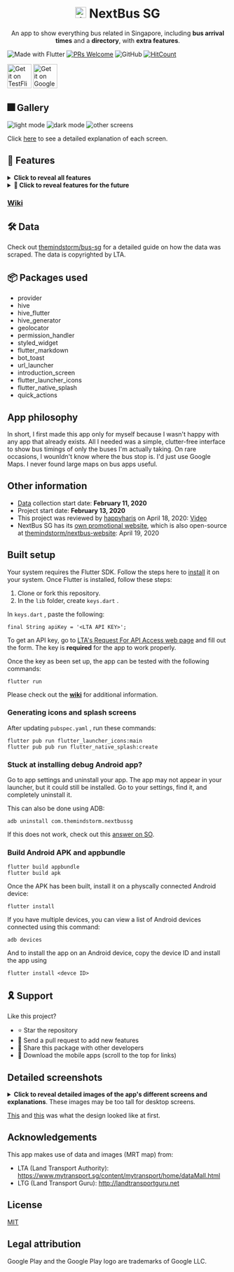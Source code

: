 <h1 align="center"> <img height='25' alt='icon' src='./icons/icon-android.png'/>  NextBus SG</h1><p align="center">An app to show everything bus related in Singapore, including <b>bus arrival times</b> and a <b>directory</b>, with <b>extra features</b>.</p>

![Made with Flutter](https://img.shields.io/badge/Made%20With-Flutter-blue?style=flat-square)
[![PRs Welcome](https://img.shields.io/badge/PRs-welcome-brightgreen.svg?style=flat-square)](http://makeapullrequest.com)
![GitHub](https://img.shields.io/github/license/themindstorm/NextBusSg?style=flat-square)
[![HitCount](http://hits.dwyl.com/themindstorm/NextBusSG.svg)](http://hits.dwyl.com/themindstorm/NextBusSG) 

<a href='https://testflight.apple.com/join/nMWtVks4'><img height="55" alt='Get it on TestFlight' src='./readme-images/badges/testflight.png'/></a>
<a href='https://play.google.com/store/apps/details?id=com.themindstorm.nextbussg&pcampaignid=pcampaignidMKT-Other-global-all-co-prtnr-py-PartBadge-Mar2515-1'><img height="55" alt='Get it on Google Play' src='./readme-images/badges/google_play.png'/></a>
## 🎆 Gallery
![light mode](./readme-images/gallery/1.png)
![dark mode](./readme-images/gallery/2.png)
![other screens](./readme-images/gallery/3.png)

Click [here](https://github.com/themindstorm/NextBusSG#detailed-screenshots) to see a detailed explanation of each screen.

## 🚀 Features

<details>
<summary>
<b>Click to reveal all features</b>
</summary>

- [x] Show the arrival times of buses at stops near the user
  - [x] Show a list of buses not currently in serivce
  - [x] Show if a bus stop is also an MRT station in the search page
  - [x] Show which all bus stops around the user are also MRT stations (~~needs help~~) ([#2](https://github.com/themindstorm/NextBusSG/issues/2))
  - [x] Show the load of buses (green for not crowded ... )
  - [ ] Show timings for college buses (NUS, NTU, SUTD, ... ), although still need to collect data for these (check out [this](https://github.com/themindstorm/singapore-bus) repository for updates)
- [x] Ability to save buses at a particular stop as a favorite
  - [x] Confirm user's action of adding/removing from favorites using bottom sheets
    - [ ] Display a toast when a favorite has been added/removed to notfy the user of their actions
  - [x] Automatically show the arrival time of favorite buses at stops (if user is at stop)
  - [x] Add ability to view all favorites in a ~~popup~~ page
  - [x] Show message prompting user to add a favorite if there are no favorites
  - [x] Custom names for favorites
- [x] Ability to search for bus services, routes, and stops (Search page)
  - [x] See information for each bus stop
  - [x] See information for each bus service
    - [x] See a list of routes for each bus service
  - [ ] See information for each MRT station (unplanned)
- [x] FAQ page to teach users how to use the app
- [x] Onboarding (introduction) pages to show how to use the app
- [x] Third page (settings/options page, should also show tutorial/FAQ on how to use the app)
- [x] Request user location permission on app start
  - [x] Display button to open settings if location permissions denied
- [ ] Add quick actions to go to favorites and MRT map (implemented, but not working on IOS: [#13634](https://github.com/flutter/flutter/issues/13634))
- [x] Theme customization
  - [x] Light/dark theme
    - [ ] Change status bar text color depending on theme
  - [ ] Accent color (unplanned) (~~might not implement~~) (only blue, green, and light blue)
  - [ ] Change font size (unplanned) (might not implement)
- [ ] **THINK OF A MORE CREATIVE NAME.**

</details>

<details>
<summary>
<b>🧨 Click to reveal features for the future</b>
</summary>

- [ ] Graph view for arrival times, rather than just showing numbers (planned, although implementation is difficult)
- [ ] AR navigation
- [ ] Tell users how to get to the nearest bus stop (unplanned)
- [ ] Map view to show the nearest bus stops (unplanned) (might not implement)

</details>

### [Wiki](https://github.com/themindstorm/NextBusSG/wiki)

## 🛠 Data

Check out [themindstorm/bus-sg](https://github.com/themindstorm/bus-sg) for a detailed guide on how the data was scraped. The data is copyrighted by LTA.

## 📦 Packages used

- provider
- hive
- hive_flutter
- hive_generator
- geolocator
- permission_handler
- styled_widget
- flutter_markdown
- bot_toast
- url_launcher
- introduction_screen
- flutter_launcher_icons
- flutter_native_splash
- quick_actions


## App philosophy

In short, I first made this app only for myself because I wasn't happy with any app that already exists. All I needed was a simple, clutter-free interface to show bus timings of only the buses I'm actually taking. On rare occasions, I wounldn't know where the bus stop is. I'd just use Google Maps. I never found large maps on bus apps useful.

<!-- <details>
<summary>What makes NextBus SG different from the other apps?</summary>
THe lack of required user interaction. If you've used most other bus timing apps in Singapore, you'll know that you often require a few taps to find the information you're looking for. In addition, the data you want is surrounded by other useless data. NextBus SG solves this problem through location-based favorites: when the app launches, you'll see bus timings for your favorites bus at your favorite stop only if you are nearby, thus reducing the amount of information you have to deal with.
</details>

<details>
<summary>Why isn't there a map to view bus stops near by?</summary>
Simply put, a map takes up valuable screen space and battery. Maps also aren't used by everyone. A map with showing the location of the nearest bus stops is quite useless to someone who uses those bus stops every day. We understand that the lack of a map may make it difficult for users to find a bus stop if they've never seen it before, and we're looking into ways to ease this.
</details> -->

## Other information

- [Data](https://github.com/themindstorm/singapore-bus) collection start date: **February 11, 2020**
- Project start date: **February 13, 2020**
- This project was reviewed by [happyharis](https://github.com/happyharis) on April 18, 2020: [Video](https://www.youtube.com/watch?v=IoueVJmXvsc)
- NextBus SG has its [own promotional website](https://nextbus.now.sh/), which is also open-source at [themindstorm/nextbus-website](https://github.com/themindstorm/nextbus-website): April 19, 2020

## Built setup

Your system requires the Flutter SDK. Follow the steps here to [install](https://flutter.dev/docs/get-started/install) it on your system. Once Flutter is installed, follow these steps:

1. Clone or fork this repository.
2. In the `lib` folder, create `keys.dart` .

In `keys.dart` , paste the following:

```
final String apiKey = '<LTA API KEY>';
```

To get an API key, go to [LTA's Request For API Access web page](https://www.mytransport.sg/content/mytransport/home/dataMall/request-for-api.html) and fill out the form. The key is **required** for the app to work properly.

Once the key as been set up, the app can be tested with the following commands:

```
flutter run
```

Please check out the [**wiki**](https://github.com/themindstorm/NextBusSG/wiki) for additional information.

### Generating icons and splash screens

After updating `pubspec.yaml` , run these commands:

```
flutter pub run flutter_launcher_icons:main
flutter pub pub run flutter_native_splash:create
```

### Stuck at installing debug Android app?

Go to app settings and uninstall your app. The app may not appear in your launcher, but it could still be installed. Go to your settings, find it, and completely uninstall it.

This can also be done using ADB:

```
adb uninstall com.themindstorm.nextbussg
```

If this does not work, check out this [answer on SO](https://stackoverflow.com/questions/53394504/flutter-stuck-at-installing-build-app-outputs-apk-app-apk).

### Build Android APK and appbundle

```
flutter build appbundle
flutter build apk
```

Once the APK has been built, install it on a physcally connected Android device:

```
flutter install
```

If you have multiple devices, you can view a list of Android devices connected using this command:

```
adb devices
```

And to install the app on an Android device, copy the device ID and install the app using

```
flutter install <devce ID>
```

## 🎗 Support
Like this project?

- ⭐️ Star the repository
- 📩 Send a pull request to add new features
- 💌 Share this package with other developers
- 📲 Download the mobile apps (scroll to the top for links)

## Detailed screenshots

<details>

<summary><b>Click to reveal detailed images of the app's different screens and explanations</b>. These images may be too tall for desktop screens.
</summary>

| UI | Description |
| - | - |
| ![onboard view](./readme-images/detailed/onboarding.png) | **Onboarding screen**, where the user is asked for the location permission |
| ![main page](./readme-images/detailed/main-page.png) | **Main page**, where users see a list of bus stops near them (and favorites), and see their respective bus arrival timings |
| ![favorites prompt](./readme-images/detailed/favorites-prompt.png) | Users are prompted to confirm |
| ![favorites view](./readme-images/detailed/favorites.png) | **Favorites** that are close to the user are show on the main page |
| ![search view](./readme-images/detailed/search.png) | **Search page** |
| ![bus stop view](./readme-images/detailed/stop-view.png) | **Bus stop details** page |
| ![bus service view](./readme-images/detailed/bus-service.png) | Bus service details page |
| ![More page](./readme-images/detailed/more-page.png) | **More page**, where users can change settings and see some more features |
| ![dark view](./readme-images/detailed/dark-showcase.png) | 🌙 **Dark theme** |
| ![rename](./readme-images/detailed/rename.png) | Bus stops can be renamed (renamed bus stops in italics) |
| ![quick actions](./readme-images/detailed/quick-actions.png) | **Quick actions!** These do not seem to be working on iOS at the moment: [#13634](https://github.com/flutter/flutter/issues/13634). |

</details>


[This](https://imgur.com/a/8QOCKBy) and [this](https://imgur.com/a/wXQWfeq) was what the design looked like at first.

## Acknowledgements

This app makes use of data and images (MRT map) from:

- LTA (Land Transport Authority): https://www.mytransport.sg/content/mytransport/home/dataMall.html
- LTG (Land Transport Guru): http://landtransportguru.net

## License

[MIT](https://github.com/themindstorm/NextBusSG/blob/master/LICENSE)

## Legal attribution

Google Play and the Google Play logo are trademarks of Google LLC.
